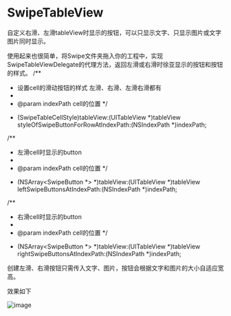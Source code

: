 # SwipeTableView

自定义右滑、左滑tableView时显示的按钮，可以只显示文字、只显示图片或文字图片同时显示。

使用起来也很简单，将Swipe文件夹拖入你的工程中，实现SwipeTableViewDelegate的代理方法，返回左滑或右滑时徐亚显示的按钮和按钮的样式。
/**
 *  设置cell的滑动按钮的样式 左滑、右滑、左滑右滑都有
 *
 *  @param indexPath cell的位置
 */
- (SwipeTableCellStyle)tableView:(UITableView *)tableView styleOfSwipeButtonForRowAtIndexPath:(NSIndexPath *)indexPath;

/**
 *  左滑cell时显示的button
 *
 *  @param indexPath cell的位置
 */
- (NSArray<SwipeButton *> *)tableView:(UITableView *)tableView leftSwipeButtonsAtIndexPath:(NSIndexPath *)indexPath;

/**
 *  右滑cell时显示的button
 *
 *  @param indexPath cell的位置
 */
- (NSArray<SwipeButton *> *)tableView:(UITableView *)tableView rightSwipeButtonsAtIndexPath:(NSIndexPath *)indexPath;

创建左滑、右滑按钮只需传入文字、图片，按钮会根据文字和图片的大小自适应宽高。

效果如下


![image](https://github.com/zhaoName/SwipeTableView/blob/master/SwipeTableView.gif)
